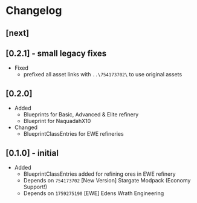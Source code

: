 # Changelog

## [next]

## [0.2.1] - small legacy fixes

- Fixed
  - prefixed all asset links with `..\754173702\` to use original assets

## [0.2.0]

- Added
  - Blueprints for Basic, Advanced & Elite refinery
  - Blueprint for NaquadahX10
- Changed
  - BlueprintClassEntries for EWE refineries

## [0.1.0] - initial

- Added
  - BlueprintClassEntries added for refining ores in EWE refinery
  - Depends on `754173702` [New Version] Stargate Modpack (Economy Support!)
  - Depends on `1759275190` [EWE] Edens Wrath Engineering
